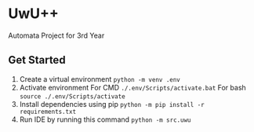 # UwU++

Automata Project for 3rd Year

## Get Started

1. Create a virtual environment `python -m venv .env`
2. Activate environment For CMD `./.env/Scripts/activate.bat` For bash `source ./.env/Scripts/activate`
3. Install dependencies using pip `python -m pip install -r requirements.txt`
4. Run IDE by running this command `python -m src.uwu`

